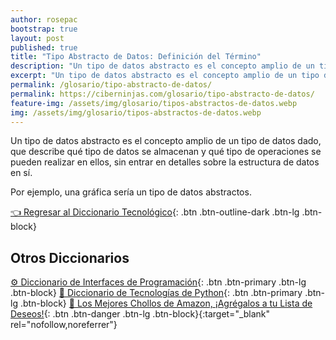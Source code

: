 ```yaml
---
author: rosepac
bootstrap: true
layout: post
published: true
title: "Tipo Abstracto de Datos: Definición del Término"
description: "Un tipo de datos abstracto es el concepto amplio de un tipo de datos dado."
excerpt: "Un tipo de datos abstracto es el concepto amplio de un tipo de datos dado."
permalink: /glosario/tipo-abstracto-de-datos/
permalink: https://ciberninjas.com/glosario/tipo-abstracto-de-datos/
feature-img: /assets/img/glosario/tipos-abstractos-de-datos.webp
img: /assets/img/glosario/tipos-abstractos-de-datos.webp
---
```


Un tipo de datos abstracto es el concepto amplio de un tipo de datos dado, que describe qué tipo de datos se almacenan y qué tipo de operaciones se pueden realizar en ellos, sin entrar en detalles sobre la estructura de datos en sí.

Por ejemplo, una gráfica sería un tipo de datos abstractos.

[👈 Regresar al Diccionario Tecnológico](/glosario/){: .btn .btn-outline-dark .btn-lg .btn-block}

## Otros Diccionarios

[⚙ Diccionario de Interfaces de Programación](/glosario/completo-interfaces-programacion/){: .btn .btn-primary .btn-lg .btn-block}
[🐍 Diccionario de Tecnologías de Python](/glosario/completo-tecnologias-python/){: .btn .btn-primary .btn-lg .btn-block}
[🛒 Los Mejores Chollos de Amazon, ¡Agrégalos a tu Lista de Deseos!](/amazon/ "Los Mejores Chollos de Amazon, Ofertas Flash, Black Monday y Amazon Prime Day"){: .btn .btn-danger .btn-lg .btn-block}{:target="_blank" rel="nofollow,noreferrer"}